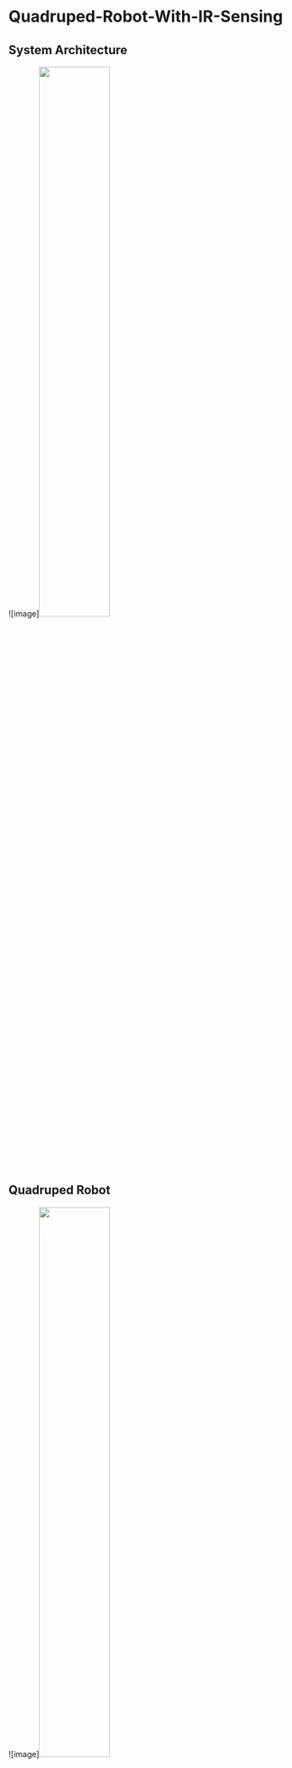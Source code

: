 # Quadruped-Robot-With-IR-Sensing

##  System Architecture
![image]<img width="50%" src=(https://user-images.githubusercontent.com/78638866/119222794-0d8bf600-bb31-11eb-8250-1db748b594c1.png)>

## Quadruped Robot
![image]<img width="50%" src=(https://user-images.githubusercontent.com/78638866/119222830-38764a00-bb31-11eb-8055-2157f1f3ae43.jpg)>

## Remote Controller
![image]<img width="50%" src=(https://user-images.githubusercontent.com/78638866/119222835-43c97580-bb31-11eb-8f73-fda7aafcb1bd.jpg)>

## Video 1
![ezgif com-gif-maker](https://user-images.githubusercontent.com/78638866/119223493-c0aa1e80-bb34-11eb-8d40-97814c65f3ef.gif)
